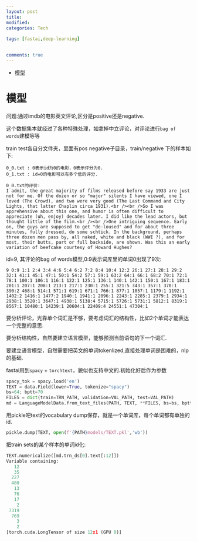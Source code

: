 ```yaml
---
layout: post
title:
modified:
categories: Tech
 
tags: [fastai,deep-learning]

  
comments: true
---
```

<!-- TOC -->

- [模型](#模型)

<!-- /TOC -->


# 模型

问题:通过imdb的电影英文评论,区分是positive还是negative.

这个数据集本就经过了各种特殊处理，如拿掉中立评论，对评论进行`bag of words`建模等等

train test各自分文件夹，里面有pos negative子目录，train/negative 下的样本如下:
```
0_0.txt : 0表示id为0的电影，0表示评分为0.
0_1.txt : id=0的电影可以有多个低的评分.

0_0.txt的评价:
I admit, the great majority of films released before say 1933 are just not for me. Of the dozen or so "major" silents I have viewed, one I loved (The Crowd), and two were very good (The Last Command and City Lights, that latter Chaplin circa 1931).<br /><br />So I was apprehensive about this one, and humor is often difficult to appreciate (uh, enjoy) decades later. I did like the lead actors, but thought little of the film.<br /><br />One intriguing sequence. Early on, the guys are supposed to get "de-loused" and for about three minutes, fully dressed, do some schtick. In the background, perhaps three dozen men pass by, all naked, white and black (WWI ?), and for most, their butts, part or full backside, are shown. Was this an early variation of beefcake courtesy of Howard Hughes?

```
id=9, 其评论的bag of words模型,0:9表示词库里的单词0出现了9次:
```
9 0:9 1:1 2:4 3:4 4:6 5:4 6:2 7:2 8:4 10:4 12:2 26:1 27:1 28:1 29:2 32:1 41:1 45:1 47:1 50:1 54:2 57:1 59:1 63:2 64:1 66:1 68:2 70:1 72:1 78:1 100:1 106:1 116:1 122:1 125:1 136:1 140:1 142:1 150:1 167:1 183:1 201:1 207:1 208:1 213:1 217:1 230:1 255:1 321:5 343:1 357:1 370:1 390:2 468:1 514:1 571:1 619:1 671:1 766:1 877:1 1057:1 1179:1 1192:1 1402:2 1416:1 1477:2 1940:1 1941:1 2096:1 2243:1 2285:1 2379:1 2934:1 2938:1 3520:1 3647:1 4938:1 5138:4 5715:1 5726:1 5731:1 5812:1 8319:1 8567:1 10480:1 14239:1 20604:1 22409:4 24551:1 47304:1
```

要分析评论，光靠单个词汇是不够，要考虑词汇的结构性，比如2个单词才能表达一个完整的意思.

要分析结构性，自然要建立语言模型，能够预测当前语句的下一个词汇.

要建立语言模型，自然需要把英文的单词tokenlized,直接处理单词是困难的，nlp的基础.

fastai用到`spacy` + `torchtext`，貌似也支持中文的.初始化好后作为参数
```py
spacy_tok = spacy.load('en')
TEXT = data.Field(lower=True, tokenize="spacy")
bs=64; bptt=70
FILES = dict(train=TRN_PATH, validation=VAL_PATH, test=VAL_PATH)
md = LanguageModelData.from_text_files(PATH, TEXT, **FILES, bs=bs, bptt=bptt, min_freq=10)
```
用pickle吧text的vocabulary dump保存，就是一个单词库，每个单词都有单独的id.
```py
pickle.dump(TEXT, open(f'{PATH}models/TEXT.pkl','wb'))
```
把train sets的某个样本的单词id化:
```py
TEXT.numericalize([md.trn_ds[0].text[:12]])
Variable containing:
   12
   35
  227
  480
   13
   76
   17
    2
 7319
  769
    3
    2
[torch.cuda.LongTensor of size 12x1 (GPU 0)]
```

